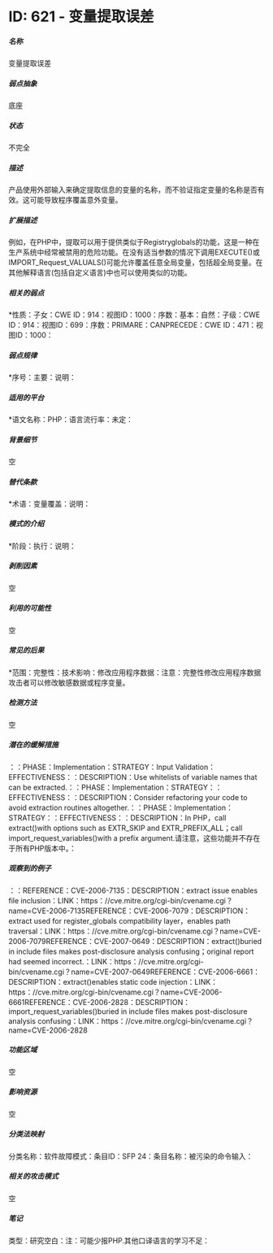 # ID: 621 - 变量提取误差
<h5>名称</h5>变量提取误差
<h5>弱点抽象</h5>底座
<h5>状态</h5>不完全
<h5>描述</h5>产品使用外部输入来确定提取信息的变量的名称，而不验证指定变量的名称是否有效。这可能导致程序覆盖意外变量。
<h5>扩展描述</h5>例如，在PHP中，提取可以用于提供类似于Registryglobals的功能，这是一种在生产系统中经常被禁用的危险功能。在没有适当参数的情况下调用EXECUTE()或IMPORT_Request_VALUALS()可能允许覆盖任意全局变量，包括超全局变量。在其他解释语言(包括自定义语言)中也可以使用类似的功能。
<h5>相关的弱点</h5>*性质：子女：CWE ID：914：视图ID：1000：序数：基本：自然：子级：CWE ID：914：视图ID：699：序数：PRIMARE：CANPRECEDE：CWE ID：471：视图ID：1000：
<h5>弱点规律</h5>*序号：主要：说明：
<h5>适用的平台</h5>*语文名称：PHP：语言流行率：未定：
<h5>背景细节</h5>空
<h5>替代条款</h5>*术语：变量覆盖：说明：
<h5>模式的介绍</h5>*阶段：执行：说明：
<h5>剥削因素</h5>空
<h5>利用的可能性</h5>空
<h5>常见的后果</h5>*范围：完整性：技术影响：修改应用程序数据：注意：完整性修改应用程序数据攻击者可以修改敏感数据或程序变量。
<h5>检测方法</h5>空
<h5>潜在的缓解措施</h5>：：PHASE：Implementation：STRATEGY：Input Validation：EFFECTIVENESS：：DESCRIPTION：Use whitelists of variable names that can be extracted.：：PHASE：Implementation：STRATEGY：：EFFECTIVENESS：：DESCRIPTION：Consider refactoring your code to avoid extraction routines altogether.：：PHASE：Implementation：STRATEGY：：EFFECTIVENESS：：DESCRIPTION：In PHP，call extract()with options such as EXTR_SKIP and EXTR_PREFIX_ALL；call import_request_variables()with a prefix argument.请注意，这些功能并不存在于所有PHP版本中。：
<h5>观察到的例子</h5>：：REFERENCE：CVE-2006-7135：DESCRIPTION：extract issue enables file inclusion：LINK：https：//cve.mitre.org/cgi-bin/cvename.cgi？name=CVE-2006-7135REFERENCE：CVE-2006-7079：DESCRIPTION：extract used for register_globals compatibility layer，enables path traversal：LINK：https：//cve.mitre.org/cgi-bin/cvename.cgi？name=CVE-2006-7079REFERENCE：CVE-2007-0649：DESCRIPTION：extract()buried in include files makes post-disclosure analysis confusing；original report had seemed incorrect.：LINK：https：//cve.mitre.org/cgi-bin/cvename.cgi？name=CVE-2007-0649REFERENCE：CVE-2006-6661：DESCRIPTION：extract()enables static code injection：LINK：https：//cve.mitre.org/cgi-bin/cvename.cgi？name=CVE-2006-6661REFERENCE：CVE-2006-2828：DESCRIPTION：import_request_variables()buried in include files makes post-disclosure analysis confusing：LINK：https：//cve.mitre.org/cgi-bin/cvename.cgi？name=CVE-2006-2828
<h5>功能区域</h5>空
<h5>影响资源</h5>空
<h5>分类法映射</h5>分类名称：软件故障模式：条目ID：SFP 24：条目名称：被污染的命令输入：
<h5>相关的攻击模式</h5>空
<h5>笔记</h5>类型：研究空白：注：可能少报PHP.其他口译语言的学习不足：

